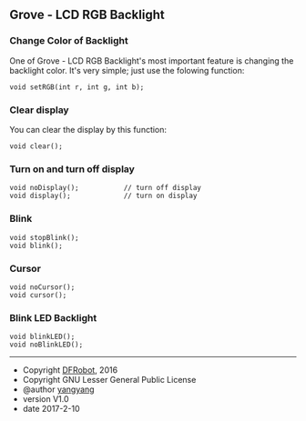 Grove - LCD RGB Backlight
---------------------------------------------------------

### Change Color of Backlight

One of Grove - LCD RGB Backlight's most important feature is changing the backlight color. It's very simple; just use the folowing function:

    void setRGB(int r, int g, int b);


### Clear display

You can clear the display by this function:

    void clear();


### Turn on and turn off display

    void noDisplay();			// turn off display
    void display();				// turn on display

### Blink

    void stopBlink();
    void blink();

### Cursor

    void noCursor();
    void cursor();

### Blink LED Backlight

    void blinkLED();
    void noBlinkLED();

---

* Copyright	[DFRobot](http://www.dfrobot.com), 2016
* Copyright	GNU Lesser General Public License
* @author [yangyang](971326313@qq.com)
* version  V1.0
* date  2017-2-10
